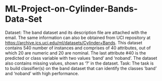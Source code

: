 # ML-Project-on-Cylinder-Bands-Data-Set
Dataset: The band dataset and its description file are attached with the email. The same information can also be obtained from UCI repository at https://archive.ics.uci.edu/ml/datasets/Cylinder+Bands. This dataset contains 540 number of instances and comprises of 40 attributes, out of which 20 are numeric and 20 are nominal. The last attribute #40 is the predicted or class variable with two values ‘band’ and ‘noband’. The dataset also contains missing values, shown as ‘?’ in the dataset.
Task: The task is to build classifier(s) on the band dataset that can identify the classes ‘band’ and ‘noband’ with high performance.
